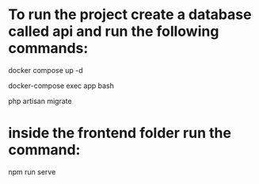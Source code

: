 # To run the project create a database called api and run the following commands:

docker compose up -d

docker-compose exec app bash

php artisan migrate

# inside the frontend folder run the command:

npm run serve
